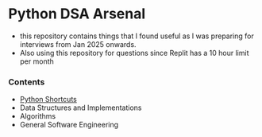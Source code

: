 # Python DSA Arsenal

- this repository contains things that I found useful as I was preparing for interviews from Jan 2025 onwards.
- Also using this repository for questions since Replit has a 10 hour limit per month

### Contents
- [Python Shortcuts](/python-tools/python-shortcuts.md)
- Data Structures and Implementations
- Algorithms
- General Software Engineering